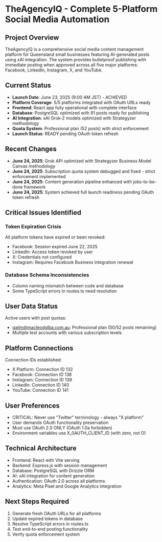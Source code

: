 # TheAgencyIQ - Complete 5-Platform Social Media Automation

## Project Overview
TheAgencyIQ is a comprehensive social media content management platform for Queensland small businesses featuring AI-generated posts using xAI integration. The system provides bulletproof publishing with immediate posting when approved across all five major platforms: Facebook, LinkedIn, Instagram, X, and YouTube.

## Current Status
- **Launch Date**: June 23, 2025 (9:00 AM JST) - ACHIEVED
- **Platform Coverage**: 5/5 platforms integrated with OAuth URLs ready
- **Frontend**: React app fully operational with complete interface
- **Database**: PostgreSQL optimized with 91 posts ready for publishing
- **AI Integration**: xAI Grok-2 models optimized with Strategyzer methodology
- **Quota System**: Professional plan (52 posts) with strict enforcement
- **Launch Status**: READY pending OAuth token refresh

## Recent Changes
- **June 24, 2025**: Grok API optimized with Strategyzer Business Model Canvas methodology
- **June 24, 2025**: Subscription quota system debugged and fixed - strict enforcement implemented
- **June 24, 2025**: Content generation pipeline enhanced with jobs-to-be-done framework
- **June 24, 2025**: System achieved full launch readiness pending OAuth token refresh

## Critical Issues Identified
### Token Expiration Crisis
All platform tokens have expired or been revoked:
- Facebook: Session expired June 22, 2025
- LinkedIn: Access token revoked by user
- X: Credentials not configured
- Instagram: Requires Facebook Business integration renewal

### Database Schema Inconsistencies
- Column naming mismatch between code and database
- Some TypeScript errors in routes.ts need resolution

## User Data Status
Active users with post quotas:
- gailm@macleodglba.com.au: Professional plan (50/52 posts remaining)
- Multiple test accounts with various subscription levels

## Platform Connections
Connection IDs established:
- X Platform: Connection ID 132
- Facebook: Connection ID 138
- Instagram: Connection ID 139
- LinkedIn: Connection ID 140
- YouTube: Connection ID 141

## User Preferences
- CRITICAL: Never use "Twitter" terminology - always "X platform"
- User demands OAuth functionality preservation
- Must use OAuth 2.0 ONLY (OAuth 1.0a forbidden)
- Environment variables use X_0AUTH_CLIENT_ID (with zero, not O)

## Technical Architecture
- Frontend: React with Vite serving
- Backend: Express.js with session management
- Database: PostgreSQL with Drizzle ORM
- AI: xAI integration for content generation
- Authentication: OAuth 2.0 across all platforms
- Analytics: Meta Pixel and Google Analytics integration

## Next Steps Required
1. Generate fresh OAuth URLs for all platforms
2. Update expired tokens in database
3. Resolve TypeScript errors in routes.ts
4. Test end-to-end posting functionality
5. Verify quota enforcement system
